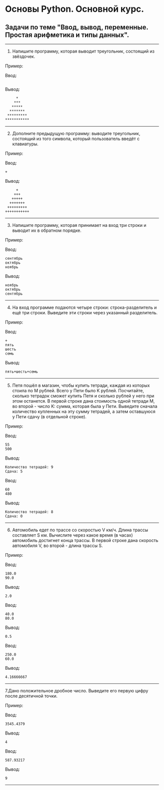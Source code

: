# Основы Python. Основной курс.
## Задачи по теме "Ввод, вывод, переменные. Простая арифметика и типы данных".
------------------------------------------------------------------------------------------------
1. Напишите программу, которая выводит треугольник, состоящий из звёздочек.

Пример:

Ввод:
```

```
Вывод:
```
     *     
    ***    
   *****   
  *******  
 ********* 
***********
```
------------------------------------------------------------------------------------------------


2. Дополните предыдущую программу: выводите треугольник, состоящий из того символа, который пользователь введёт с клавиатуры.

Пример:

Ввод:
```
+
```
Вывод:
```
     +     
    +++    
   +++++   
  +++++++  
 +++++++++ 
+++++++++++
```
------------------------------------------------------------------------------------------------

3. Напишите программу, которая принимает на вход три строки и выводит их в обратном порядке.

Пример:

Ввод:
```
сентябрь
октябрь
ноябрь
```
Вывод:
```
ноябрь
октябрь
сентябрь
```
------------------------------------------------------------------------------------------------

4. На вход программе подаются четыре строки: строка-разделитель и ещё три строки. Выведите эти строки через указанный разделитель.

Пример:

Ввод:
```
+
пять
шесть
семь
```
Вывод:
```
пять+шесть+семь
```
------------------------------------------------------------------------------------------------

5. Петя пошёл в магазин, чтобы купить тетради, каждая из которых стоила по M рублей. Всего у Пети было K рублей. Посчитайте, сколько тетрадок сможет купить Петя и сколько рублей у него при этом останется. 
В первой строке дана стоимость одной тетради M, во второй - число K: сумма, которая была у Пети. Выведите сначала количество купленных на эту сумму тетрадей, а затем оставшуюся у Пети сдачу (в отдельной строке).

Пример:

Ввод:
```
55
500
```
Вывод:
```
Количество тетрадей: 9
Сдача: 5
```

Ввод:
```
60
480
```
Вывод:
```
Количество тетрадей: 8
Сдача: 0
```
------------------------------------------------------------------------------------------------

6. Автомобиль едет по трассе со скоростью V км/ч. Длина трассы составляет S км. Вычислите через какое время (в часах) автомобиль достигнет конца трассы. В первой строке дана скорость автомобиля V, во второй - длина трассы S.

Пример:

Ввод:
```
180.0
90.0
```
Вывод:
```
2.0
```

Ввод:
```
40.0
80.0
```
Вывод:
```
0.5
```

Ввод:
```
250.0
60.0
```
Вывод:
```
4.16666667
```
------------------------------------------------------------------------------------------------

7.Дано положительное дробное число. Выведите его первую цифру после десятичной точки.

Пример:

Ввод:
```
3545.4379
```
Вывод:
```
4
```

Ввод:
```
587.93217
```
Вывод:
```
9
```
------------------------------------------------------------------------------------------------
